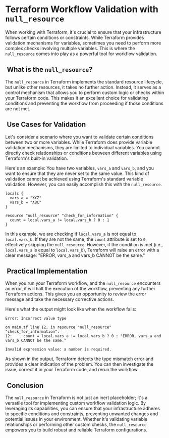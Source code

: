 # Terraform Workflow Validation with `null_resource`

When working with Terraform, it's crucial to ensure that your infrastructure follows certain conditions or constraints. While Terraform provides validation mechanisms for variables, sometimes you need to perform more complex checks involving multiple variables. This is where the `null_resource` comes into play as a powerful tool for workflow validation.

##  What is the `null_resource`?

The `null_resource` in Terraform implements the standard resource lifecycle, but unlike other resources, it takes no further action. Instead, it serves as a control mechanism that allows you to perform custom logic or checks within your Terraform code. This makes it an excellent choice for validating conditions and preventing the workflow from proceeding if those conditions are not met.

##  Use Cases for Validation

Let's consider a scenario where you want to validate certain conditions between two or more variables. While Terraform does provide variable validation mechanisms, they are limited to individual variables. You cannot directly check relationships or conditions between different variables using Terraform's built-in validation.

Here's an example: You have two variables, `vars_a` and `vars_b`, and you want to ensure that they are never set to the same value. This kind of validation cannot be achieved using Terraform's standard variable validation. However, you can easily accomplish this with the `null_resource`.

```hcl
locals {
  vars_a = "XYZ"
  vars_b = "ABC"
}

resource "null_resource" "check_for_information" {
  count = local.vars_a != local.vars_b ? 0 : 1
}
```

In this example, we are checking if `local.vars_a` is not equal to `local.vars_b`. If they are not the same, the `count` attribute is set to `0`, effectively skipping the `null_resource`. However, if the condition is met (i.e., `local.vars_a` is equal to `local.vars_b`), Terraform will raise an error with a clear message: "ERROR, vars_a and vars_b CANNOT be the same."

##  Practical Implementation

When you run your Terraform workflow, and the `null_resource` encounters an error, it will halt the execution of the workflow, preventing any further Terraform actions. This gives you an opportunity to review the error message and take the necessary corrective actions.

Here's what the output might look like when the workflow fails:

```hcl
Error: Incorrect value type

on main.tf line 12, in resource "null_resource" "check_for_information":
12:     count = local.vars_a != local.vars_b ? 0 : "ERROR, vars_a and vars_b CANNOT be the same."

Invalid expression value: a number is required.
```

As shown in the output, Terraform detects the type mismatch error and provides a clear indication of the problem. You can then investigate the issue, correct it in your Terraform code, and rerun the workflow.

##  Conclusion

The `null_resource` in Terraform is not just an inert placeholder; it's a versatile tool for implementing custom workflow validation logic. By leveraging its capabilities, you can ensure that your infrastructure adheres to specific conditions and constraints, preventing unwanted changes and potential issues in your environment. Whether it's validating variable relationships or performing other custom checks, the `null_resource` empowers you to build robust and reliable Terraform configurations.
